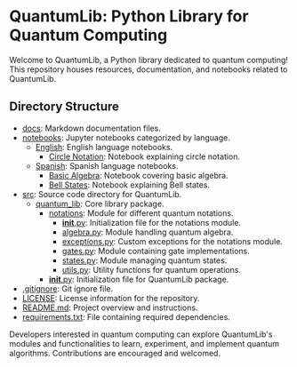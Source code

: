 # QuantumLib: Python Library for Quantum Computing

Welcome to QuantumLib, a Python library dedicated to quantum computing! This repository houses resources, documentation, and notebooks related to QuantumLib.

## Directory Structure

- [docs](docs/index.md): Markdown documentation files.
- [notebooks](notebooks): Jupyter notebooks categorized by language.
  - [English](notebooks/en/): English language notebooks.
    - [Circle Notation](notebooks/en/circle_notation.ipynb): Notebook explaining circle notation.
  - [Spanish](notebooks/es/): Spanish language notebooks.
    - [Basic Algebra](notebooks/es/basic_algebra.ipynb): Notebook covering basic algebra.
    - [Bell States](notebooks/es/bell_states.ipynb): Notebook explaining Bell states.
- [src](src/quantum_lib): Source code directory for QuantumLib.
  - [quantum_lib](src/quantum_lib): Core library package.
    - [notations](src/quantum_lib/notations): Module for different quantum notations.
      - [__init__.py](src/quantum_lib/notations/__init__.py): Initialization file for the notations module.
      - [algebra.py](src/quantum_lib/notations/algebra.py): Module handling quantum algebra.
      - [exceptions.py](src/quantum_lib/notations/exceptions.py): Custom exceptions for the notations module.
      - [gates.py](src/quantum_lib/notations/gates.py): Module containing gate implementations.
      - [states.py](src/quantum_lib/notations/states.py): Module managing quantum states.
      - [utils.py](src/quantum_lib/notations/utils.py): Utility functions for quantum operations.
    - [__init__.py](src/quantum_lib/__init__.py): Initialization file for QuantumLib package.
- [.gitignore](.gitignore): Git ignore file.
- [LICENSE](LICENSE): License information for the repository.
- [README.md](README.md): Project overview and instructions.
- [requirements.txt](requirements.txt): File containing required dependencies.

Developers interested in quantum computing can explore QuantumLib's modules and functionalities to learn, experiment, and implement quantum algorithms. Contributions are encouraged and welcomed.
